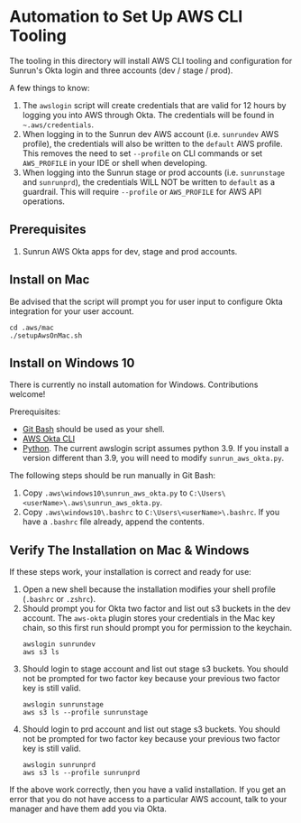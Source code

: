 # Automation to Set Up AWS CLI Tooling

The tooling in this directory will install AWS CLI tooling and configuration for Sunrun's Okta login and three accounts (dev / stage / prod). 


A few things to know:
1. The `awslogin` script will create credentials that are valid for 12 hours by logging you into AWS through Okta. The credentials will be found in `~.aws/credentials`. 
2. When logging in to the Sunrun dev AWS account (i.e. `sunrundev` AWS profile), the credentials will also be written to the `default` AWS profile. This removes the need to set `--profile` on CLI commands or set `AWS_PROFILE` in your IDE or shell when developing. 
3. When logging into the Sunrun stage or prod accounts (i.e. `sunrunstage` and `sunrunprd`), the credentials WILL NOT be written to `default` as a guardrail. This will require `--profile` or `AWS_PROFILE` for AWS API operations.

## Prerequisites

1. Sunrun AWS Okta apps for dev, stage and prod accounts.

## Install on Mac

Be advised that the script will prompt you for user input to configure Okta integration for your user account.
```
cd .aws/mac
./setupAwsOnMac.sh
```

## Install on Windows 10

There is currently no install automation for Windows. Contributions welcome!

Prerequisites: 
- [Git Bash](https://git-scm.com/download/win) should be used as your shell.
- [AWS Okta CLI](https://github.com/segmentio/aws-okta/blob/master/docs/windows.md)
- [Python](https://docs.python.org/3/using/windows.html). The current awslogin script assumes python 3.9. If you install
a version different than 3.9, you will need to modify `sunrun_aws_okta.py`. 

The following steps should be run manually in Git Bash:
1. Copy `.aws\windows10\sunrun_aws_okta.py` to `C:\Users\<userName>\.aws\sunrun_aws_okta.py`.  
2. Copy `.aws\windows10\.bashrc` to `C:\Users\<userName>\.bashrc`. If you have a `.bashrc` file already, append the contents.
   

## Verify The Installation on Mac & Windows

If these steps work, your installation is correct and ready for use:

1. Open a new shell because the installation modifies your shell profile (`.bashrc` or `.zshrc`).
2. Should prompt you for Okta two factor and list out s3 buckets in the dev account. The `aws-okta` plugin stores your credentials in the Mac key chain, so this first run should prompt you for permission to the keychain.
    ```  
   awslogin sunrundev
   aws s3 ls
    ```
3. Should login to stage account and list out stage s3 buckets. You should not be prompted for two factor key because your previous two factor key is still valid.
    ```  
   awslogin sunrunstage
   aws s3 ls --profile sunrunstage
    ```
4. Should login to prd account and list out stage s3 buckets. You should not be prompted for two factor key because your previous two factor key is still valid.
    ```  
   awslogin sunrunprd
   aws s3 ls --profile sunrunprd
    ```   
If the above work correctly, then you have a valid installation. If you get an error that you do not have access to a 
particular AWS account, talk to your manager and have them add you via Okta.
